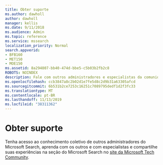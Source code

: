 ```yaml
---
title: Obter suporte
ms.author: dawholl
author: dawholl
manager: kellis
ms.date: 9/11/2018
ms.audience: Admin
ms.topic: reference
ms.service: mssearch
localization_priority: Normal
search.appverid:
- BFB160
- MET150
- MOE150
ms.assetid: 8a294807-bb40-474d-bbe5-c5b03b2fb2c8
ROBOTS: NOINDEX
description: Fale com outros administradores e especialistas da comunidade técnica do Microsoft Search
ms.openlocfilehash: ccb3847a8c2b02d1e7fe5d8c2d9b31a63305afcd
ms.sourcegitcommit: 6b531b2ce7253c16251c7089795dedf1d2f3fc33
ms.translationtype: MT
ms.contentlocale: pt-BR
ms.lasthandoff: 11/13/2019
ms.locfileid: "38311362"
---
```

# <a name="get-support"></a>Obter suporte

Tenha acesso ao conhecimento coletivo de outros administradores do Microsoft Search, aprenda com os outros e com especialistas e compartilhe suas experiências na seção do Microsoft Search no [site da Microsoft Tech Community](https://techcommunity.microsoft.com/t5/Microsoft-Search/ct-p/MicrosoftSearch).

  

